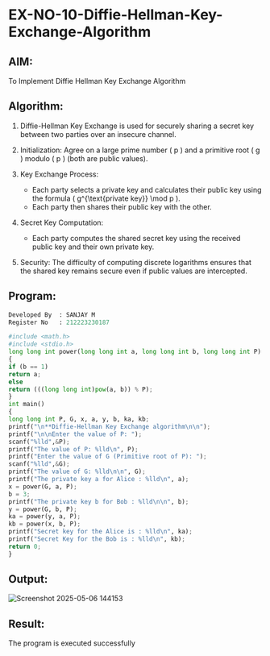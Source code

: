 # EX-NO-10-Diffie-Hellman-Key-Exchange-Algorithm

## AIM:
To Implement Diffie Hellman Key Exchange Algorithm 

## Algorithm:

1. Diffie-Hellman Key Exchange is used for securely sharing a secret key between two parties over an insecure channel.

2. Initialization: Agree on a large prime number \( p \) and a primitive root \( g \) modulo \( p \) (both are public values).

3. Key Exchange Process: 
   - Each party selects a private key and calculates their public key using the formula \( g^{\text{private key}} \mod p \).
   - Each party then shares their public key with the other.

4. Secret Key Computation: 
   - Each party computes the shared secret key using the received public key and their own private key.

5. Security: The difficulty of computing discrete logarithms ensures that the shared key remains secure even if public values are intercepted.

## Program:
```python
Developed By  : SANJAY M
Register No   : 212223230187
```

```python
#include <math.h> 
#include <stdio.h>
long long int power(long long int a, long long int b, long long int P)
{
if (b == 1) 
return a;
else
return (((long long int)pow(a, b)) % P);
}
int main()
{
long long int P, G, x, a, y, b, ka, kb;
printf("\n**Diffie-Hellman Key Exchange algorithm\n\n"); 
printf("\n\nEnter the value of P: ");
scanf("%lld",&P);
printf("The value of P: %lld\n", P);
printf("Enter the value of G (Primitive root of P): "); 
scanf("%lld",&G); 
printf("The value of G: %lld\n\n", G);
printf("The private key a for Alice : %lld\n", a); 
x = power(G, a, P);
b = 3; 
printf("The private key b for Bob : %lld\n\n", b); 
y = power(G, b, P); 
ka = power(y, a, P);
kb = power(x, b, P); 
printf("Secret key for the Alice is : %lld\n", ka); 
printf("Secret Key for the Bob is : %lld\n", kb);
return 0;
}
```


## Output:
![Screenshot 2025-05-06 144153](https://github.com/user-attachments/assets/c7a21890-9531-423e-946e-ee63c7f28bd4)



## Result:
  The program is executed successfully


